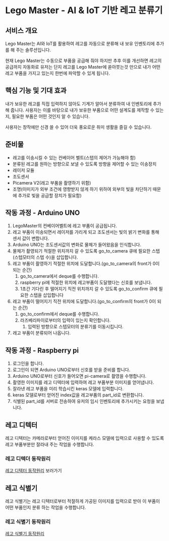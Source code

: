 # Lego Master - AI & IoT 기반 레고 분류기

## 서비스 개요

Lego Master는 AI와 IoT를 활용하여 레고를 자동으로 분류해 내 보유 인벤토리에 추가를 해 주는 솔루션입니다.

현재 Lego Master는 수동으로 부품을 공급해 줘야 하지만 추후 이를 개선하면 레고의 공급까지 자동화로 유저는 단지 레고를 Lego Master에 쏟아붓는것 만으로 내가 어떤 레고 부품을 가지고 있는지 한번에 파악할 수 있게 됩니다.

## 핵심 기능 및 기대 효과

내가 보유한 레고를 직접 입력하지 않아도 기계가 알아서 분류하여 내 인벤토리에 추가해 줍니다. 사용자는 이를 바탕으로 내가 보유한 부품으로 어떤 설계도를 제작할 수 있는지, 필요한 부품은 어떤 것인지 알 수 있습니다.

사용자는 창작에만 신경 쓸 수 있어 더욱 풍요로운 취미 생활을 즐길 수 있습니다.

## 준비물

- 레고를 이송시킬 수 있는 컨베이어 벨트(스텝의 제어가 가능해야 함)
- 분류된 레고를 원하는 방향으로 보낼 수 있도록 방향을 제어할 수 있는 이송장치
- 레이저 모듈
- 조도센서
- Picamera V2(레고 부품을 촬영하기 위함)
- 조명(이미지가 외부 조건에 영향받지 않게 하기 위하여 외부의 빛을 차단하기 때문에 추가로 빛을 공급할 장치가 필요함)

## 작동 과정 - Arduino UNO

1. LegoMaster의 컨베이어벨트에 레고 부품이 공급됩니다.
2. 레고 부품이 이송되면서 레이저를 가리게 되고 조도센서는 빛의 밝기 변화를 통해 센서 값이 변합니다.
3. Arduino UNO는 조도센서값의 변화로 물체가 들어왔음을 인식합니다.
4. 물체가 촬영되기 적절한 위치까지 갈 수 있도록 go_to_camera 큐에 필요한 스텝(스텝모터의 스텝 수)을 삽입합니다.
5. 레고 부품이 촬영하기 적절한 위치에 도달합니다.(go_to_camera의 front가 0이 되는 순간)
   1. go_to_camera에서 deque를 수행합니다.
   2. raspberry pi에 적절한 위치에 레고부품이 도달했다는 신호를 보냅니다.
   3. 1초간 기다린 후 떨어지기 직전  위치까지 갈 수 있도록 go_to_confirm 큐에 필요한 스텝을 삽입합니다
6. 레고 부품이 떨어지기 직전 위치에 도달합니다.(go_to_confirm의 front가 0이 되는 순간)
   1. go_to_confirm에서 deque를 수행합니다.
   2. 라즈베리파이로부터의 입력이 있는지 확인합니다.
      1. 입력된 방향으로 스텝모터의 분류기를 이동시킵니다.
7. 레고 부품이 분류되어 나옵니다.

## 작동 과정 - Raspberry pi

1. 로그인을 합니다.
2. 로그인이 되면 Arduino UNO로부터 신호를 받을 준비를 합니다.
3. Arduino UNO로부터 신호가 들어오면 pi-camera로 촬영을 수행합니다.
4. 촬영한 이미지를 레고 디텍터에 입력하여 레고 부품부분 이미지를 얻어냅니다.
5. 잘라낸 레고 부품을 미리 학습시킨 keras 모델에 입력합니다.
6. keras 모델로부터 얻어진 index값을 레고부품의 part_id로 변환합니다.
7. 식별된 part_id를 서버로 전송하여 유저의 임시 인벤토리에 추가시키는 요청을 보냅니다.

## 레고 디텍터

레고 디텍터는 카메라로부터 얻어진 이미지를 케라스 모델에 입력으로 사용할 수 있도록 레고 부품부분만 잘라내 주는 작업을 수행합니다.

### 레고 디텍더 동작원리

[레고 디텍터 동작원리](object_detection/object_detection.md) 보러가기

## 레고 식별기

레고 식별기는 레고 디텍터로부터 적절하게 가공된 이미지를 입력으로 받아 이 부품이 어떤 부품인지 분류 하는 작업을 수행합니다.

### 레고 식별기 동작원리

[레고 식별기 동작원리]()
